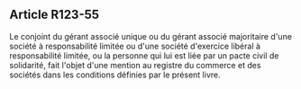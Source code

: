 Article R123-55
----
Le conjoint du gérant associé unique ou du gérant associé majoritaire d'une
société à responsabilité limitée ou d'une société d'exercice libéral à
responsabilité limitée, ou la personne qui lui est liée par un pacte civil de
solidarité, fait l'objet d'une mention au registre du commerce et des sociétés
dans les conditions définies par le présent livre.
